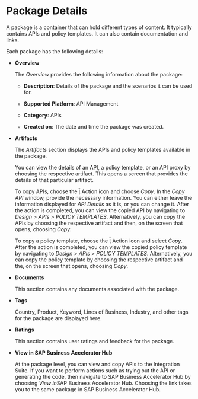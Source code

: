 <!-- loiof0bf8029917642a9b658d864b33f8878 -->

<link rel="stylesheet" type="text/css" href="../css/sap-icons.css"/>

# Package Details

A package is a container that can hold different types of content. It typically contains APIs and policy templates. It can also contain documentation and links.

Each package has the following details:

-   **Overview**

    The *Overview* provides the following information about the package:

    -   **Description**: Details of the package and the scenarios it can be used for.

    -   **Supported Platform**: API Management

    -   **Category**: APIs

    -   **Created on**: The date and time the package was created.


-   **Artifacts**

    The *Artifacts* section displays the APIs and policy templates available in the package.

    You can view the details of an API, a policy template, or an API proxy by choosing the respective artifact. This opens a screen that provides the details of that particular artifact.

    To copy APIs, choose the <span class="SAP-icons-V5"></span> Action icon and choose *Copy*. In the *Copy API* window, provide the necessary information. You can either leave the information displayed for *API Details* as it is, or you can change it. After the action is completed, you can view the copied API by navigating to *Design* \> *APIs* \> *POLICY TEMPLATES*. Alternatively, you can copy the APIs by choosing the respective artifact and then, on the screen that opens, choosing *Copy*.

    To copy a policy template, choose the <span class="SAP-icons-V5"></span> Action icon and select *Copy*. After the action is completed, you can view the copied policy template by navigating to *Design* \> *APIs* \> *POLICY TEMPLATES*. Alternatively, you can copy the policy template by choosing the respective artifact and the, on the screen that opens, choosing *Copy*.

-   **Documents**

    This section contains any documents associated with the package.

-   **Tags**

    Country, Product, Keyword, Lines of Business, Industry, and other tags for the package are displayed here.

-   **Ratings**

    This section contains user ratings and feedback for the package.

-   **View in SAP Business Accelerator Hub**

    At the package level, you can view and copy APIs to the Integration Suite. If you want to perform actions such as trying out the API or generating the code, then navigate to SAP Business Accelerator Hub by choosing *View in*SAP Business Accelerator Hub. Choosing the link takes you to the same package in SAP Business Accelerator Hub.


